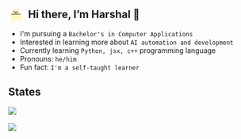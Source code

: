 ## <img align="left" loading="lazy" src="readme-res/cats.gif" width="30" /> &nbsp; Hi there, I’m Harshal 👋

- I'm pursuing a `Bachelor's in Computer Applications`
- Interested in learning more about `AI automation and development`
- Currently learning `Python, jsx, c++` programming language
- Pronouns: `he/him`
- Fun fact: `I'm a self-taught learner`

## States

![](https://github-readme-stats.vercel.app/api/top-langs/?username=c0d3h01&bg_color=ffffff00&text_color=888888&hide_border=true&hide_title=true&layout=compact&exclude_repo=Samsung-Notes-Port,Samsung-Weather-Port,Samsung-Calculator-Port)

![](https://github-readme-stats.vercel.app/api?username=c0d3h01&bg_color=ffffff00&text_color=888888&hide_border=true&hide_title=true)

